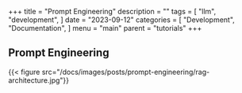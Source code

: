 +++
title = "Prompt Engineering"
description = ""
tags = [
    "llm",
    "development",
]
date = "2023-09-12"
categories = [
    "Development",
    "Documentation",
]
menu = "main"
parent = "tutorials"
+++

## Prompt Engineering

{{< figure src="/docs/images/posts/prompt-engineering/rag-architecture.jpg"}}